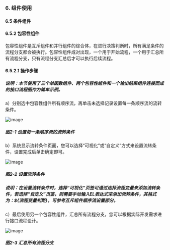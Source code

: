 ### 6. 组件使用

#### 6.5 条件组件

#### 6.5.2 包容性组件

包容性组件是互斥组件和并行组件的综合体，在进行决策判断时，所有满足条件的流程分支都会被执行。包容性组件成对出现，一个用于开始流程，一个用于汇总所有流程分支，只有流程分支汇总后才可以执行后续流程。

#### 6.5.2.1 操作步骤

##### 说明：本节使用了三个单函数组件、两个包容性组件和一个输出结果组件连接而成的接口流程图作为简单示例。

a）分别选中包容性组件所有顺序流，再单击未选择记录设置每一条顺序流的流转条件。

![image](https://user-images.githubusercontent.com/79617492/209646466-d031e154-f558-4db8-a5f5-7c2a60a387b2.png)

##### 图2-1 设置每一条顺序流的流转条件

b）系统显示流转条件页面，您可以选择“可视化”或“自定义”方式来设置流转条件，设置完成后单击确定即可。

![image](https://user-images.githubusercontent.com/79617492/209646512-8ce413ab-2592-4b96-8325-9556891377d9.png)

##### 图2-2 设置流转条件

##### 说明：在设置流转条件时，选择“可视化”页签可通过选择流程变量来添加流转条件，若选择“自定义”页签，则需要手动输入EL表达式来添加流转条件，其格式为：${流程变量判断}，可参考互斥组件顺序流设置部分。

c）最后使用另一个包容性组件，汇总所有流程分支，您可以根据实际开发需求进行接口流程设计。

![image](https://user-images.githubusercontent.com/79617492/209646527-c0153816-8368-4f16-957e-1f5cb019dff5.png)

##### 图2-3 汇总所有流程分支
